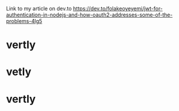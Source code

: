 Link to my article on dev.to
https://dev.to/folakeoyeyemi/jwt-for-authentication-in-nodejs-and-how-oauth2-addresses-some-of-the-problems-4lg5

# vertly
# vetly
# vertly
